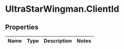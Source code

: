 # UltraStarWingman.ClientId

## Properties

Name | Type | Description | Notes
------------ | ------------- | ------------- | -------------


